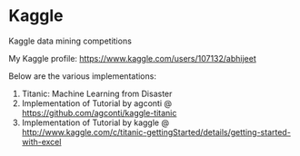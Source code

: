 # Kaggle
Kaggle data mining competitions

My Kaggle profile: https://www.kaggle.com/users/107132/abhijeet

Below are the various implementations:
 1. Titanic: Machine Learning from Disaster
   1. Implementation of Tutorial by agconti @ https://github.com/agconti/kaggle-titanic
   2. Implementation of Tutorial by kaggle @ http://www.kaggle.com/c/titanic-gettingStarted/details/getting-started-with-excel
